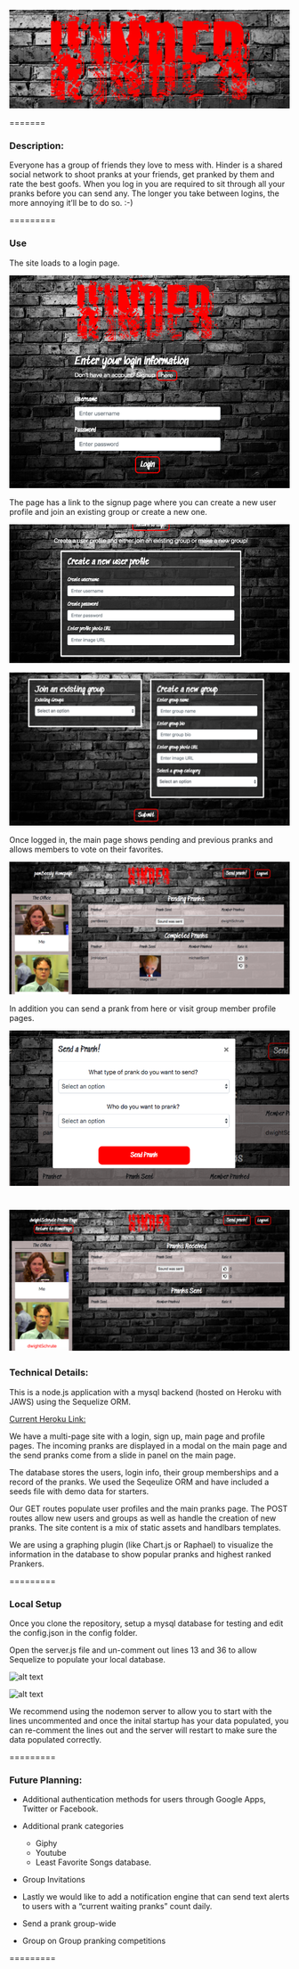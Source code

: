 ![alt text](./notes/readmeDocs/hinder_logo.png "Hinder")

=======

### Description: 
Everyone has a group of friends they love to mess with. Hinder is a shared social network to shoot pranks at your friends, get pranked by them and rate the best goofs. When you log in you are required to sit through all your pranks before you can send any. The longer you take between logins, the more annoying it’ll be to do so. :-)

=========

### Use

The site loads to a login page. 

![alt text](./notes/readmeDocs/loginPage.png "Login")

The page has a link to the signup page where you can create a new user profile and join an existing group or create a new one.

![alt text](./notes/readmeDocs/create_newUser.png "Create New User")

![alt text](./notes/readmeDocs/signup_Group.png "Join an existing group or create a new one")


Once logged in, the main page shows pending and previous pranks and allows members to vote on their favorites. 

![alt text](./notes/readmeDocs/mainPage.png "Main Page")

In addition you can send a prank from here or visit group member profile pages.

![alt text](./notes/readmeDocs/sendPrank.png "Send Prank")

![alt text](./notes/readmeDocs/profilePage.png "Profile Page")
=========

### Technical Details:
This is a node.js application with a mysql backend (hosted on Heroku with JAWS) using the Sequelize ORM.

[Current Heroku Link:](https://traband-hinder.herokuapp.com)

We have a multi-page site with a login, sign up, main page and profile pages. The incoming pranks are displayed in a modal on the main page and the send pranks come from a slide in panel on the main page.

The database stores the users, login info, their group memberships and a record of the pranks. We used the Seqeulize ORM and have included a seeds file with demo data for starters.

Our GET routes populate user profiles and the main pranks page. The POST routes allow new users and groups as well as handle the creation of new pranks. The site content is a mix of static assets and handlbars templates.

We are using a graphing plugin (like Chart.js or Raphael) to visualize the information in the database to show popular pranks and highest ranked Prankers.

=========

### Local Setup
Once you clone the repository, setup a mysql database for testing and edit the config.json in the config folder.

Open the server.js file and un-comment out lines 13 and 36 to allow Sequelize to populate your local database. 

![alt text](./notes/readmeDocs/comment1.png "DB Setup 1")

![alt text](./notes/readmeDocs/comment1.png "DB Setup 2")

We recommend using the nodemon server to allow you to start with the lines uncommented and once the inital startup has your data populated, you can re-comment the lines out and the server will restart to make sure the data populated correctly.

=========

### Future Planning:
* Additional authentication methods for users through Google Apps, Twitter or Facebook.

* Additional prank categories
    * Giphy
    * Youtube
    * Least Favorite Songs database.

* Group Invitations

* Lastly we would like to add a notification engine that can send text alerts to users with a “current waiting pranks” count daily.

* Send a prank group-wide

* Group on Group pranking competitions


=========
